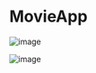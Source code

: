 # MovieApp

![image](https://user-images.githubusercontent.com/28388524/218681918-0891ad95-3c08-47f3-8f74-7a5015744783.png)

![image](https://user-images.githubusercontent.com/28388524/218682036-4271b351-9400-4d1e-81a4-c760f73e0a60.png)

